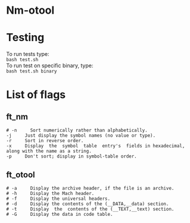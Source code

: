 # Nm-otool

# Testing
To run tests type:<br>
```bash test.sh```<br>
To run test on specific binary, type:<br>
```bash test.sh binary```

# List of flags
## ft_nm
```
# -n     Sort numerically rather than alphabetically.
-j     Just display the symbol names (no value or type).
-r     Sort in reverse order.
-x     Display  the  symbol  table  entry's  fields in hexadecimal, along with the name as a string.
-p     Don't sort; display in symbol-table order.
```

## ft_otool
```
# -a     Display the archive header, if the file is an archive.
# -h     Display the Mach header.
# -f     Display the universal headers.
# -d     Display the contents of the (__DATA,__data) section.
# -t     Display  the  contents of the (__TEXT,__text) section.
# -G     Display the data in code table.
```
